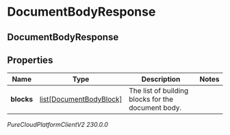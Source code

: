 # DocumentBodyResponse

## DocumentBodyResponse

## Properties

|Name | Type | Description | Notes|
|------------ | ------------- | ------------- | -------------|
| **blocks** | [list[DocumentBodyBlock]](DocumentBodyBlock) | The list of building blocks for the document body. | |



_PureCloudPlatformClientV2 230.0.0_
